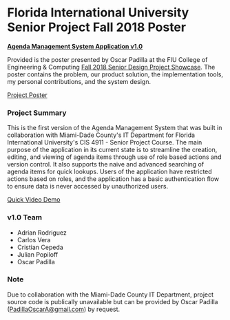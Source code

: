 # Florida International University Senior Project Fall 2018 Poster
<b>[Agenda Management System Application v1.0](https://seniorproject.cis.fiu.edu/seniorprojects/agenda-management-system-v1-0/)</b>

Provided is the poster presented by Oscar Padilla at the FIU College of Engineering & Computing [Fall 2018 Senior Design Project Showcase](https://www.cis.fiu.edu/fall-2018-cec-senior-design-project-showcase/). The poster contains the problem, our product solution, the implementation tools, my personal contributions, and the system design.

[Project Poster](https://github.com/OAPadilla/senior-project-AGDA-poster/blob/master/Oscar-Padilla.pdf)

### Project Summary

This is the first version of the Agenda Management System that was built in collaboration with Miami-Dade County's IT Department for Florida International University's CIS 4911 - Senior Project Course. The main purpose of the application in its current state is to streamline the creation, editing, and viewing of agenda items through use of role based actions and version control. It also supports the naive and advanced searching of agenda items for quick lookups. Users of the application have restricted actions based on roles, and the application has a basic authentication flow to ensure data is never accessed by unauthorized users.

[Quick Video Demo](https://youtu.be/x18LktA5AzM)

### v1.0 Team
* Adrian Rodriguez
* Carlos Vera
* Cristian Cepeda
* Julian Popiloff
* Oscar Padilla

### Note

Due to collaboration with the Miami-Dade County IT Department, project source code is publically unavailable but can be provided by Oscar Padilla (PadillaOscarA@gmail.com) by request.
